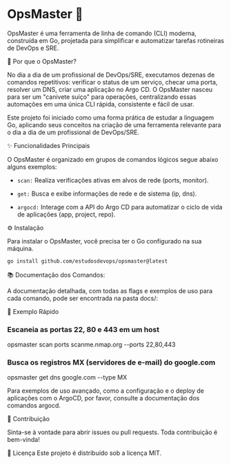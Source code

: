 # OpsMaster 🚀

OpsMaster é uma ferramenta de linha de comando (CLI) moderna, construída em Go, projetada para simplificar e automatizar tarefas rotineiras de DevOps e SRE.

🤔 Por que o OpsMaster?

No dia a dia de um profissional de DevOps/SRE, executamos dezenas de comandos repetitivos: verificar o status de um serviço, checar uma porta, resolver um DNS, criar uma aplicação no Argo CD. O OpsMaster nasceu para ser um "canivete suíço" para operações, centralizando essas automações em uma única CLI rápida, consistente e fácil de usar.

Este projeto foi iniciado como uma forma prática de estudar a linguagem Go, aplicando seus conceitos na criação de uma ferramenta relevante para o dia a dia de um profissional de DevOps/SRE.

✨ Funcionalidades Principais

O OpsMaster é organizado em grupos de comandos lógicos segue abaixo alguns exemplos:

- `scan:` Realiza verificações ativas em alvos de rede (ports, monitor).

- `get:` Busca e exibe informações de rede e de sistema (ip, dns).

- `argocd:` Interage com a API do Argo CD para automatizar o ciclo de vida de aplicações (app, project, repo).

⚙️ Instalação

Para instalar o OpsMaster, você precisa ter o Go configurado na sua máquina.

```bash
go install github.com/estudosdevops/opsmaster@latest
```

📚 Documentação dos Comandos:

A documentação detalhada, com todas as flags e exemplos de uso para cada comando, pode ser encontrada na pasta docs/:

🚀 Exemplo Rápido

### Escaneia as portas 22, 80 e 443 em um host

opsmaster scan ports scanme.nmap.org --ports 22,80,443

### Busca os registros MX (servidores de e-mail) do google.com

opsmaster get dns google.com --type MX

Para exemplos de uso avançado, como a configuração e o deploy de aplicações com o ArgoCD, por favor, consulte a documentação dos comandos argocd.

🤝 Contribuição

Sinta-se à vontade para abrir issues ou pull requests. Toda contribuição é bem-vinda!

📄 Licença
Este projeto é distribuído sob a licença MIT.
